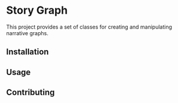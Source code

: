 
# Story Graph

This project provides a set of classes for creating and manipulating narrative graphs.

## Installation

## Usage

## Contributing

